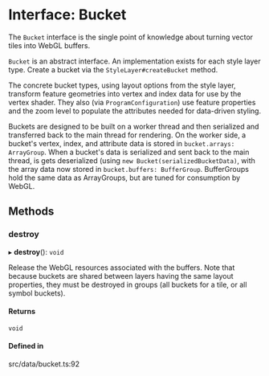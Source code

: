 # Interface: Bucket

The `Bucket` interface is the single point of knowledge about turning vector
tiles into WebGL buffers.

`Bucket` is an abstract interface. An implementation exists for each style layer type.
Create a bucket via the `StyleLayer#createBucket` method.

The concrete bucket types, using layout options from the style layer,
transform feature geometries into vertex and index data for use by the
vertex shader.  They also (via `ProgramConfiguration`) use feature
properties and the zoom level to populate the attributes needed for
data-driven styling.

Buckets are designed to be built on a worker thread and then serialized and
transferred back to the main thread for rendering.  On the worker side, a
bucket's vertex, index, and attribute data is stored in `bucket.arrays: ArrayGroup`.
When a bucket's data is serialized and sent back to the main thread,
is gets deserialized (using `new Bucket(serializedBucketData)`, with
the array data now stored in `bucket.buffers: BufferGroup`. BufferGroups
hold the same data as ArrayGroups, but are tuned for consumption by WebGL.

## Methods

### destroy

▸ **destroy**(): `void`

Release the WebGL resources associated with the buffers. Note that because
buckets are shared between layers having the same layout properties, they
must be destroyed in groups (all buckets for a tile, or all symbol buckets).

#### Returns

`void`

#### Defined in

src/data/bucket.ts:92
